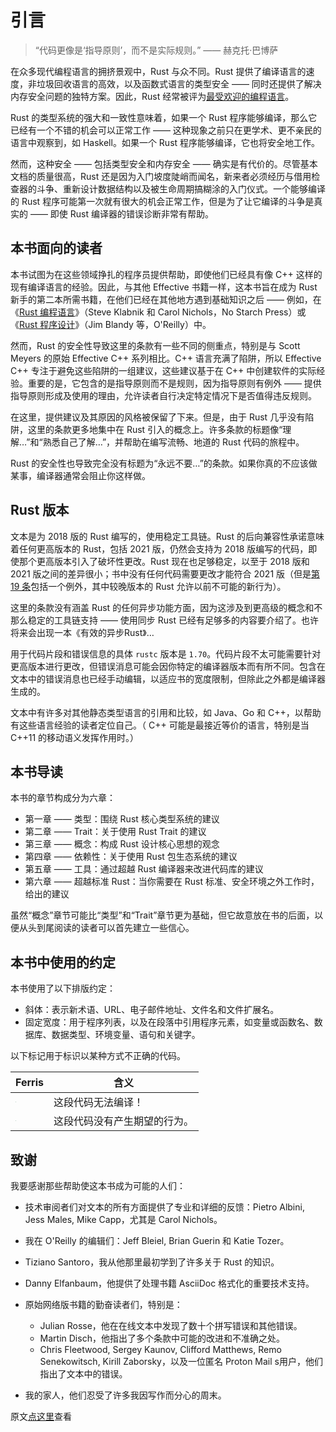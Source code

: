 # 引言

> “代码更像是‘指导原则’，而不是实际规则。” —— 赫克托·巴博萨

在众多现代编程语言的拥挤景观中，Rust 与众不同。Rust 提供了编译语言的速度，非垃圾回收语言的高效，以及函数式语言的类型安全 —— 同时还提供了解决内存安全问题的独特方案。因此，Rust 经常被评为[最受欢迎的编程语言]。

Rust 的类型系统的强大和一致性意味着，如果一个 Rust 程序能够编译，那么它已经有一个不错的机会可以正常工作 —— 这种现象之前只在更学术、更不亲民的语言中观察到，如 Haskell。如果一个 Rust 程序能够编译，它也将安全地工作。

然而，这种安全 —— 包括类型安全和内存安全 —— 确实是有代价的。尽管基本文档的质量很高，Rust 还是因为入门坡度陡峭而闻名，新来者必须经历与借用检查器的斗争、重新设计数据结构以及被生命周期搞糊涂的入门仪式。一个能够编译的 Rust 程序可能第一次就有很大的机会正常工作，但是为了让它编译的斗争是真实的 —— 即使 Rust 编译器的错误诊断非常有帮助。

## 本书面向的读者

本书试图为在这些领域挣扎的程序员提供帮助，即使他们已经具有像 C++ 这样的现有编译语言的经验。因此，与其他 Effective <Language> 书籍一样，这本书旨在成为 Rust 新手的第二本所需书籍，在他们已经在其他地方遇到基础知识之后 —— 例如，在《[Rust 编程语言]》（Steve Klabnik 和 Carol Nichols，No Starch Press）或《[Rust 程序设计]》（Jim Blandy 等，O'Reilly）中。

然而，Rust 的安全性导致这里的条款有一些不同的侧重点，特别是与 Scott Meyers 的原始 Effective C++ 系列相比。C++ 语言充满了陷阱，所以 Effective C++ 专注于避免这些陷阱的一组建议，这些建议基于在 C++ 中创建软件的实际经验。重要的是，它包含的是指导原则而不是规则，因为指导原则有例外 —— 提供指导原则形成及使用的理由，允许读者自行决定特定情况下是否值得违反规则。

在这里，提供建议及其原因的风格被保留了下来。但是，由于 Rust 几乎没有陷阱，这里的条款更多地集中在 Rust 引入的概念上。许多条款的标题像“理解…”和“熟悉自己了解…”，并帮助在编写流畅、地道的 Rust 代码的旅程中。

Rust 的安全性也导致完全没有标题为“永远不要…”的条款。如果你真的不应该做某事，编译器通常会阻止你这样做。

## Rust 版本

文本是为 2018 版的 Rust 编写的，使用稳定工具链。Rust 的后向兼容性承诺意味着任何更高版本的 Rust，包括 2021 版，仍然会支持为 2018 版编写的代码，即使那个更高版本引入了破坏性更改。Rust 现在也足够稳定，以至于 2018 版和 2021 版之间的差异很小；书中没有任何代码需要更改才能符合 2021 版（但是[第 19 条]包括一个例外，其中较晚版本的 Rust 允许以前不可能的新行为）。

这里的条款没有涵盖 Rust 的任何异步功能方面，因为这涉及到更高级的概念和不那么稳定的工具链支持 —— 使用同步 Rust 已经有足够多的内容要介绍了。也许将来会出现一本《有效的异步Rust》…

用于代码片段和错误信息的具体 `rustc` 版本是 `1.70`。代码片段不太可能需要针对更高版本进行更改，但错误消息可能会因你特定的编译器版本而有所不同。包含在文本中的错误消息也已经手动编辑，以适应书的宽度限制，但除此之外都是编译器生成的。

文本中有许多对其他静态类型语言的引用和比较，如 Java、Go 和 C++，以帮助有这些语言经验的读者定位自己。（ C++ 可能是最接近等价的语言，特别是当 C++11 的移动语义发挥作用时。）

## 本书导读

本书的章节构成分为六章：
- 第一章 —— 类型：围绕 Rust 核心类型系统的建议
- 第二章 —— Trait：关于使用 Rust Trait 的建议
- 第三章 —— 概念：构成 Rust 设计核心思想的观念
- 第四章 —— 依赖性：关于使用 Rust 包生态系统的建议
- 第五章 —— 工具：通过超越 Rust 编译器来改进代码库的建议
- 第六章 —— 超越标准 Rust：当你需要在 Rust 标准、安全环境之外工作时，给出的建议

虽然“概念”章节可能比“类型”和“Trait”章节更为基础，但它故意放在书的后面，以便从头到尾阅读的读者可以首先建立一些信心。


## 本书中使用的约定

本书使用了以下排版约定：

- 斜体：表示新术语、URL、电子邮件地址、文件名和文件扩展名。
- 固定宽度：用于程序列表，以及在段落中引用程序元素，如变量或函数名、数据库、数据类型、环境变量、语句和关键字。

以下标记用于标识以某种方式不正确的代码。


| Ferris                                                                  | 含义                         |
| ----------------------------------------------------------------------- | ---------------------------- |
| <img src="./images/ferris/does_not_compile.svg" style="zoom:5%;" />     | 这段代码无法编译！           |
| <img src="./images/ferris/not_desired_behavior.svg" style="zoom:5%;" /> | 这段代码没有产生期望的行为。 |

## 致谢

我要感谢那些帮助使这本书成为可能的人们：
- 技术审阅者们对文本的所有方面提供了专业和详细的反馈：Pietro Albini, Jess Males, Mike Capp，尤其是 Carol Nichols。
- 我在 O'Reilly 的编辑们：Jeff Bleiel, Brian Guerin 和 Katie Tozer。
- Tiziano Santoro，我从他那里最初学到了许多关于 Rust 的知识。
- Danny Elfanbaum，他提供了处理书籍 AsciiDoc 格式化的重要技术支持。

- 原始网络版书籍的勤奋读者们，特别是：
    - Julian Rosse，他在在线文本中发现了数十个拼写错误和其他错误。
    - Martin Disch，他指出了多个条款中可能的改进和不准确之处。
    - Chris Fleetwood, Sergey Kaunov, Clifford Matthews, Remo Senekowitsch, Kirill Zaborsky，以及一位匿名 Proton Mail s用户，他们指出了文本中的错误。
- 我的家人，他们忍受了许多我因写作而分心的周末。

原文[点这里](https://www.lurklurk.org/effective-rust/preface.html)查看

<!-- 参考链接 -->

[最受欢迎的编程语言]: https://survey.stackoverflow.co/2022#most-loved-dreaded-and-wanted-language-love-dread
[Rust 编程语言]: https://doc.rust-lang.org/book/
[Rust 程序设计]: https://www.oreilly.com/library/view/programming-rust-2nd/9781492052586/

[第 19 条]: chapter_3/item19-reflection.md

